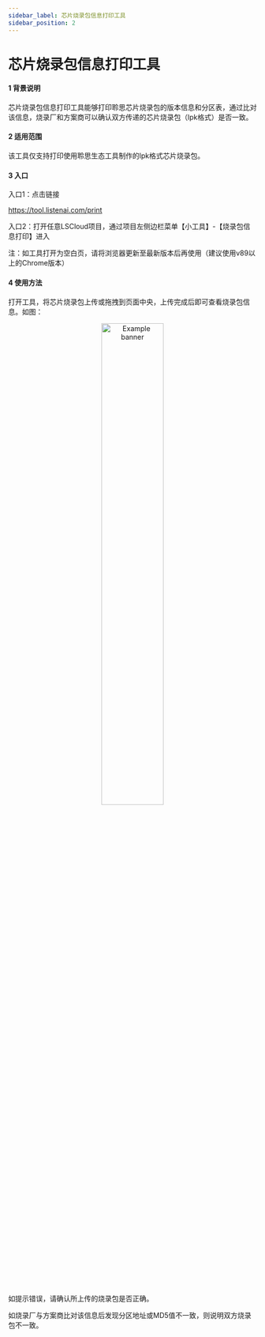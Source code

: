 ```yaml
---
sidebar_label: 芯片烧录包信息打印工具
sidebar_position: 2
---
```


# 芯片烧录包信息打印工具

#### 1 背景说明

芯片烧录包信息打印工具能够打印聆思芯片烧录包的版本信息和分区表，通过比对该信息，烧录厂和方案商可以确认双方传递的芯片烧录包（lpk格式）是否一致。

#### 2 适用范围

该工具仅支持打印使用聆思生态工具制作的lpk格式芯片烧录包。

#### 3 入口

入口1：点击链接

https://tool.listenai.com/print

入口2：打开任意LSCloud项目，通过项目左侧边栏菜单【小工具】-【烧录包信息打印】进入

注：如工具打开为空白页，请将浏览器更新至最新版本后再使用（建议使用v89以上的Chrome版本）

#### 4 使用方法

打开工具，将芯片烧录包上传或拖拽到页面中央，上传完成后即可查看烧录包信息。如图：

<div  align="center"><img
  src={require('./files/image-20210720222756300.png').default}
  width="50%"
  alt="Example banner"
/></div>

如提示错误，请确认所上传的烧录包是否正确。

如烧录厂与方案商比对该信息后发现分区地址或MD5值不一致，则说明双方烧录包不一致。

